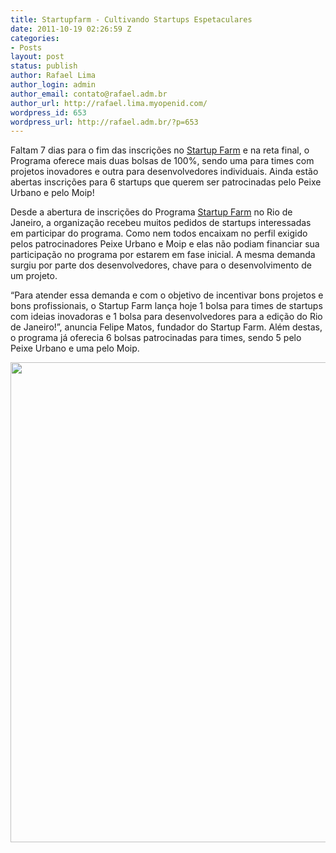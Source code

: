 ```yaml
---
title: Startupfarm - Cultivando Startups Espetaculares
date: 2011-10-19 02:26:59 Z
categories:
- Posts
layout: post
status: publish
author: Rafael Lima
author_login: admin
author_email: contato@rafael.adm.br
author_url: http://rafael.lima.myopenid.com/
wordpress_id: 653
wordpress_url: http://rafael.adm.br/?p=653
---
```


Faltam 7 dias para o fim das inscri&ccedil;&otilde;es no <a href="http://startupfarm.com.br" target="_blank">Startup Farm</a> e na reta final, o Programa oferece mais duas bolsas de 100%, sendo uma para times com projetos inovadores e outra para desenvolvedores individuais. Ainda est&atilde;o abertas inscri&ccedil;&otilde;es para 6 startups que querem ser patrocinadas pelo Peixe Urbano e pelo Moip!

Desde a abertura de inscri&ccedil;&otilde;es do Programa <a href="http://startupfarm.com.br" target="_blank">Startup Farm</a> no Rio de Janeiro, a organiza&ccedil;&atilde;o recebeu muitos pedidos de startups interessadas em participar do programa. Como nem todos encaixam no perfil exigido pelos patrocinadores Peixe Urbano e Moip e elas n&atilde;o podiam financiar sua participa&ccedil;&atilde;o no programa por estarem em fase inicial. A mesma demanda surgiu por parte dos desenvolvedores, chave para o desenvolvimento de um projeto.

&ldquo;Para atender essa demanda e com o objetivo de incentivar bons projetos e bons profissionais, o Startup Farm lan&ccedil;a hoje 1 bolsa para times de startups com ideias inovadoras e 1 bolsa para desenvolvedores para a edi&ccedil;&atilde;o do Rio de Janeiro!&rdquo;, anuncia Felipe Matos, fundador do Startup Farm. Al&eacute;m destas, o programa j&aacute; oferecia 6 bolsas patrocinadas para times, sendo 5 pelo Peixe Urbano e uma pelo Moip.

<a href="http://startupfarm.com.br" target="_blank"><img src="http://rafael.adm.br/wp-content/uploads/2011/10/2011.10.jpeg" alt="" title="2011.10" width="576" height="768" class="aligncenter size-full wp-image-654" style="border: 0" /></a>
